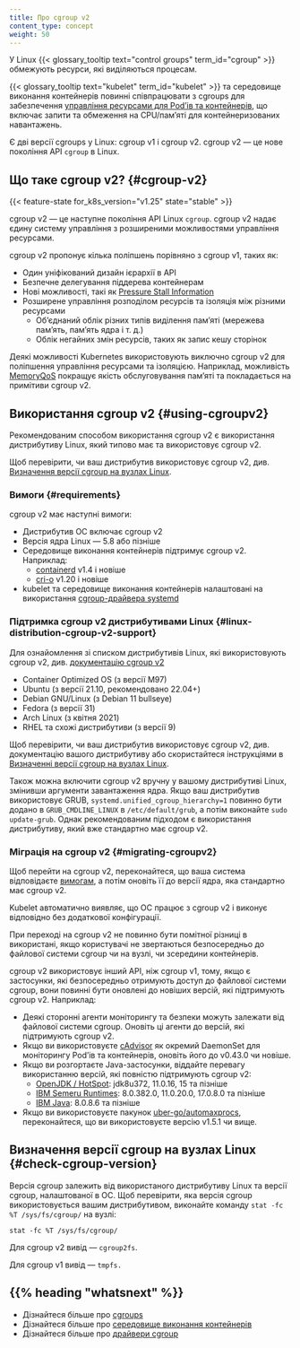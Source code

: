 ```yaml
---
title: Про cgroup v2
content_type: concept
weight: 50
---
```


<!-- overview -->

У Linux {{< glossary_tooltip text="control groups" term_id="cgroup" >}} обмежують ресурси, які виділяються процесам.

{{< glossary_tooltip text="kubelet" term_id="kubelet" >}} та середовище виконання контейнерів повинні співпрацювати з cgroups для забезпечення [управління ресурсами для Podʼів та контейнерів](/docs/concepts/configuration/manage-resources-containers/), що включає запити та обмеження на CPU/памʼяті для контейнеризованих навантажень.

Є дві версії cgroups у Linux: cgroup v1 і cgroup v2. cgroup v2 — це нове покоління API `cgroup` в Linux.

<!-- body -->

## Що таке cgroup v2? {#cgroup-v2}

{{< feature-state for_k8s_version="v1.25" state="stable" >}}

cgroup v2 — це наступне покоління API Linux `cgroup`. cgroup v2 надає єдину систему управління з розширеними можливостями управління ресурсами.

cgroup v2 пропонує кілька поліпшень порівняно з cgroup v1, таких як:

- Один уніфікований дизайн ієрархії в API
- Безпечне делегування піддерева контейнерам
- Нові можливості, такі як [Pressure Stall Information](https://www.kernel.org/doc/html/latest/accounting/psi.html)
- Розширене управління розподілом ресурсів та ізоляція між різними ресурсами
  - Обʼєднаний облік різних типів виділення памʼяті (мережева памʼять, памʼять ядра і т. д.)
  - Облік негайних змін ресурсів, таких як запис кешу сторінок

Деякі можливості Kubernetes використовують виключно cgroup v2 для поліпшення управління ресурсами та ізоляцією. Наприклад, можливість [MemoryQoS](/docs/concepts/workloads/pods/pod-qos/#memory-qos-with-cgroup-v2) покращує якість обслуговування памʼяті та покладається на примітиви cgroup v2.

## Використання cgroup v2 {#using-cgroupv2}

Рекомендованим способом використання cgroup v2 є використання дистрибутиву Linux, який типово має та використовує cgroup v2.

Щоб перевірити, чи ваш дистрибутив використовує cgroup v2, див. [Визначення версії cgroup на вузлах Linux](#check-cgroup-version).

### Вимоги {#requirements}

cgroup v2 має наступні вимоги:

- Дистрибутив ОС включає cgroup v2
- Версія ядра Linux — 5.8 або пізніше
- Середовище виконання контейнерів підтримує cgroup v2. Наприклад:
  - [containerd](https://containerd.io/) v1.4 і новіше
  - [cri-o](https://cri-o.io/) v1.20 і новіше
- kubelet та середовище виконання контейнерів налаштовані на використання [cgroup-драйвера systemd](/docs/setup/production-environment/container-runtimes#systemd-cgroup-driver)

### Підтримка cgroup v2 дистрибутивами Linux {#linux-distribution-cgroup-v2-support}

Для ознайомлення зі списком дистрибутивів Linux, які використовують cgroup v2, див. [документацію cgroup v2](https://github.com/opencontainers/runc/blob/main/docs/cgroup-v2.md)

<!-- цей список повинен бути узгоджений з https://github.com/opencontainers/runc/blob/main/docs/cgroup-v2.md -->
- Container Optimized OS (з версії M97)
- Ubuntu (з версії 21.10, рекомендовано 22.04+)
- Debian GNU/Linux (з Debian 11 bullseye)
- Fedora (з версії 31)
- Arch Linux (з квітня 2021)
- RHEL та схожі дистрибутиви (з версії 9)

Щоб перевірити, чи ваш дистрибутив використовує cgroup v2, див. документацію вашого дистрибутиву або скористайтеся інструкціями в [Визначенні версії cgroup на вузлах Linux](#check-cgroup-version).

Також можна включити cgroup v2 вручну у вашому дистрибутиві Linux, змінивши аргументи завантаження ядра. Якщо ваш дистрибутив використовує GRUB, `systemd.unified_cgroup_hierarchy=1` повинно бути додано в `GRUB_CMDLINE_LINUX` в `/etc/default/grub`, а потім виконайте `sudo update-grub`. Однак рекомендованим підходом є використання дистрибутиву, який вже стандартно має cgroup v2.

### Міграція на cgroup v2 {#migrating-cgroupv2}

Щоб перейти на cgroup v2, переконайтеся, що ваша система відповідаєте [вимогам](#requirements), а потім оновіть її до версії ядра, яка стандартно має cgroup v2.

Kubelet автоматично виявляє, що ОС працює з cgroup v2 і виконує відповідно без додаткової конфігурації.

При переході на cgroup v2 не повинно бути помітної різниці в використані, якщо користувачі не звертаються безпосередньо до файлової системи cgroup чи на вузлі, чи зсередини контейнерів.

cgroup v2 використовує інший API, ніж cgroup v1, тому, якщо є застосунки, які безпосередньо отримують доступ до файлової системи cgroup, вони повинні бути оновлені до новіших версій, які підтримують cgroup v2. Наприклад:

- Деякі сторонні агенти моніторингу та безпеки можуть залежати від файлової системи cgroup. Оновіть ці агенти до версій, які підтримують cgroup v2.
- Якщо ви використовуєте [cAdvisor](https://github.com/google/cadvisor) як окремий DaemonSet для моніторингу Podʼів та контейнерів, оновіть його до v0.43.0 чи новіше.
- Якщо ви розгортаєте Java-застосунки, віддайте перевагу використанню версій, які повністю підтримують cgroup v2:
  - [OpenJDK / HotSpot](https://bugs.openjdk.org/browse/JDK-8230305): jdk8u372, 11.0.16, 15 та пізніше
  - [IBM Semeru Runtimes](https://www.ibm.com/support/pages/apar/IJ46681): 8.0.382.0, 11.0.20.0, 17.0.8.0 та пізніше
  - [IBM Java](https://www.ibm.com/support/pages/apar/IJ46681): 8.0.8.6 та пізніше
- Якщо ви використовуєте пакунок [uber-go/automaxprocs](https://github.com/uber-go/automaxprocs), переконайтеся, що ви використовуєте версію v1.5.1 чи вище.

## Визначення версії cgroup на вузлах Linux {#check-cgroup-version}

Версія cgroup залежить від використаного дистрибутиву Linux та версії cgroup, налаштованої в ОС. Щоб перевірити, яка версія cgroup використовується вашим дистрибутивом, виконайте команду `stat -fc %T /sys/fs/cgroup/` на вузлі:

```shell
stat -fc %T /sys/fs/cgroup/
```

Для cgroup v2 вивід — `cgroup2fs`.

Для cgroup v1 вивід — `tmpfs.`

## {{% heading "whatsnext" %}}

- Дізнайтеся більше про [cgroups](https://man7.org/linux/man-pages/man7/cgroups.7.html)
- Дізнайтеся більше про [середовище виконання контейнерів](/docs/concepts/architecture/cri)
- Дізнайтеся більше про [драйвери cgroup](/docs/setup/production-environment/container-runtimes#cgroup-drivers)
